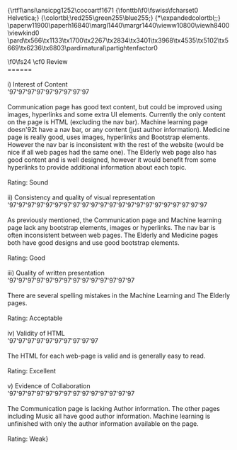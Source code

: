 {\rtf1\ansi\ansicpg1252\cocoartf1671
{\fonttbl\f0\fswiss\fcharset0 Helvetica;}
{\colortbl;\red255\green255\blue255;}
{\*\expandedcolortbl;;}
\paperw11900\paperh16840\margl1440\margr1440\vieww10800\viewh8400\viewkind0
\pard\tx566\tx1133\tx1700\tx2267\tx2834\tx3401\tx3968\tx4535\tx5102\tx5669\tx6236\tx6803\pardirnatural\partightenfactor0

\f0\fs24 \cf0 Review\
======\
\
i) Interest of Content\
\'97\'97\'97\'97\'97\'97\'97\'97\'97\
\
Communication page has good text content, but could be improved using images, hyperlinks and some extra UI elements. Currently the only content on the page is HTML (excluding the nav bar). Machine learning page doesn\'92t have a nav bar, or any content (just author information). Medicine page is really good, uses images, hyperlinks and Bootstrap elements. However the nav bar is inconsistent with the rest of the website (would be nice if all web pages had the same one). The Elderly web page also has good content and is well designed, however it would benefit from some hyperlinks to provide additional information about each topic. \
\
Rating: Sound\
\
ii) Consistency and quality of visual representation\
\'97\'97\'97\'97\'97\'97\'97\'97\'97\'97\'97\'97\'97\'97\'97\'97\'97\'97\'97\'97\'97\'97\
\
As previously mentioned, the Communication page and Machine learning page lack any bootstrap elements, images or hyperlinks. The nav bar is often inconsistent between web pages. The Elderly and Medicine pages both have good designs and use good bootstrap elements. \
\
Rating: Good\
\
iii) Quality of written presentation\
\'97\'97\'97\'97\'97\'97\'97\'97\'97\'97\'97\'97\'97\'97\
\
There are several spelling mistakes in the Machine Learning and The Elderly pages.\
\
Rating: Acceptable \
\
iv) Validity of HTML\
\'97\'97\'97\'97\'97\'97\'97\'97\'97\'97\
\
The HTML for each web-page is valid and is generally easy to read.\
\
Rating: Excellent\
\
v) Evidence of Collaboration \
\'97\'97\'97\'97\'97\'97\'97\'97\'97\'97\'97\'97\'97\'97\
\
The Communication page is lacking Author information. The other pages including Music all have good author information. Machine learning is unfinished with only the author information available on the page. \
\
Rating: Weak}